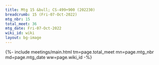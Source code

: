 ```yaml
---
title: Mtg 15 &bull; CS-499+900 (202230)
breadcrumb: 15 (Fri-07-Oct-2022)
mtg_nbr: 15
total_meet: 36
mtg_date: Fri-07-Oct-2022
wiki_id: wiki
layout: bg-image
---
```


{%- include meetings/main.html
    tm=page.total_meet
    mn=page.mtg_nbr
    md=page.mtg_date
    ww=page.wiki_id
-%}

